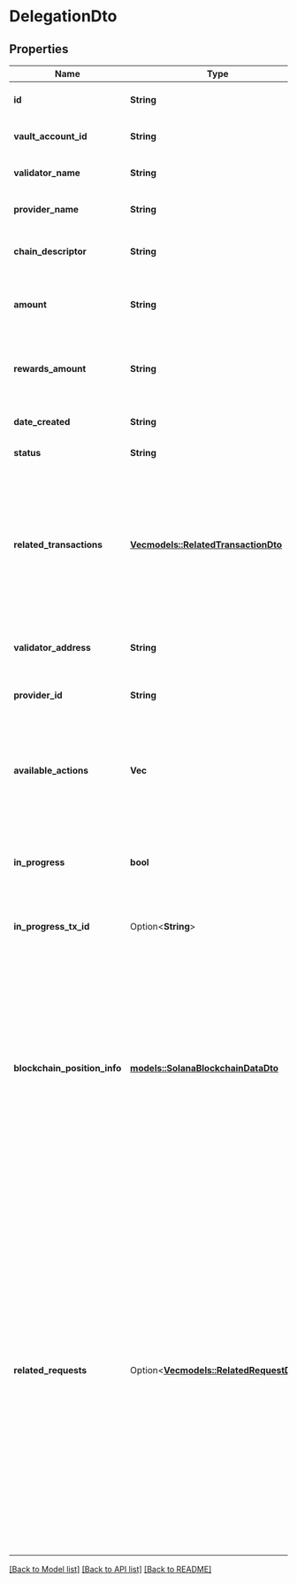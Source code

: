 # DelegationDto

## Properties

Name | Type | Description | Notes
------------ | ------------- | ------------- | -------------
**id** | **String** | The unique identifier of the staking position | 
**vault_account_id** | **String** | The source vault account to stake from | 
**validator_name** | **String** | The destination validator address name | 
**provider_name** | **String** | The destination validator provider name | 
**chain_descriptor** | **String** | The protocol identifier (e.g. \"ETH\"/ \"SOL\") to use | 
**amount** | **String** | Amount of tokens to stake, measured in the staked asset unit. | 
**rewards_amount** | **String** | The amount staked in the position, measured in the staked asset unit. | 
**date_created** | **String** | When was the request made (ISO Date). | 
**status** | **String** | The current status. | 
**related_transactions** | [**Vec<models::RelatedTransactionDto>**](RelatedTransactionDto.md) | An array of transaction objects related to this position. Each object includes a 'txId' representing the transaction ID and a 'completed' boolean indicating if the transaction was completed. | 
**validator_address** | **String** | The destination address of the staking transaction. | 
**provider_id** | **String** | The unique identifier of the staking provider | 
**available_actions** | **Vec<String>** | An array of available actions that can be performed. for example, actions like \"unstake\" or \"withdraw\". | 
**in_progress** | **bool** | Indicates whether there is an ongoing action for this position (true if ongoing, false if not). | 
**in_progress_tx_id** | Option<**String**> | The transaction ID of the ongoing request | [optional]
**blockchain_position_info** | [**models::SolanaBlockchainDataDto**](SolanaBlockchainDataDto.md) | Additional fields per blockchain - can be empty or missing if not initialized or no additional info exists. The type depends on the chainDescriptor value. For Solana (SOL), stake account address. For Ethereum (ETH), an empty object is returned as no specific data is available. | 
**related_requests** | Option<[**Vec<models::RelatedRequestDto>**](RelatedRequestDto.md)> | An array of partial unstake requests for this position, relevant only for the Lido provider.  Each object includes the status of the unstake request, a boolean indicating whether the action is in progress, the amount of tokens to unstake, and the transaction ID of the request.  With Lido, a position may have multiple partial unstake requests in different states. This field is optional and not applicable for other providers.  | [optional]

[[Back to Model list]](../README.md#documentation-for-models) [[Back to API list]](../README.md#documentation-for-api-endpoints) [[Back to README]](../README.md)


